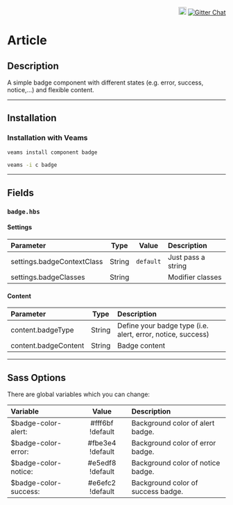 <p align="right">
<a href="https://badge.fury.io/js/@veams/component-badge"><img src="https://badge.fury.io/js/@veams/component-badge.svg" alt="npm version" height="18"></a>
    <a href="https://gitter.im/Sebastian-Fitzner/Veams?utm_source=badge&utm_medium=badge&utm_campaign=pr-badge"><img src="https://badges.gitter.im/Sebastian-Fitzner/Veams.svg" alt="Gitter Chat" /></a>
</p>

# Article

## Description

A simple badge component with different states (e.g. error, success, notice,...) and flexible content.

----------- 

## Installation 

### Installation with Veams

``` bash
veams install component badge
```
``` bash
veams -i c badge
```

----------- 

## Fields

### `badge.hbs`

#### Settings

| Parameter | Type | Value | Description |
|:--- |:---:|:---: |:--- |
| settings.badgeContextClass | String | `default` | Just pass a string |
| settings.badgeClasses | String | | Modifier classes |

#### Content

| Parameter | Type | Description |
|:--- |:---:|:--- |
| content.badgeType | String | Define your badge type (i.e. alert, error, notice, success) |
| content.badgeContent | String | Badge content |


------------

## Sass Options

There are global variables which you can change: 

| Variable | Value | Description |
|:--- | :---: |:--- |
| $badge-color-alert: | #fff6bf !default | Background color of alert badge. |
| $badge-color-error: | #fbe3e4 !default | Background color of error badge. |
| $badge-color-notice: | #e5edf8 !default | Background color of notice badge. |
| $badge-color-success: | #e6efc2 !default | Background color of success badge. |
